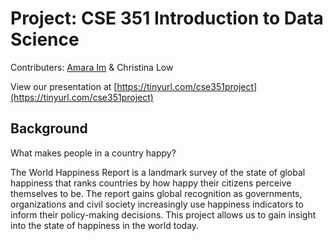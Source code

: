 # Project: CSE 351 Introduction to Data Science

Contributers: [Amara Im](https://github.com/amaraim22) & Christina Low

View our presentation at [https://tinyurl.com/cse351project](https://tinyurl.com/cse351project)

## Background

What makes people in a country happy?

The World Happiness Report is a landmark survey of the state of global happiness that ranks countries by how happy their citizens perceive themselves to be. The report gains global recognition as governments, organizations and civil society increasingly use happiness indicators to inform their policy-making decisions. This project allows us to gain insight into the state of happiness in the world today.
